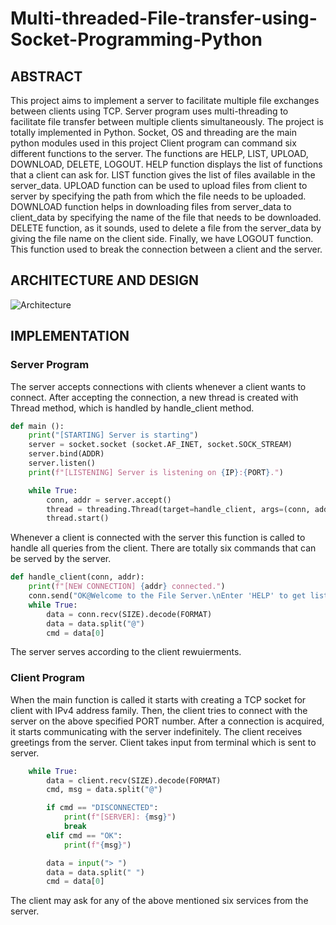 # Multi-threaded-File-transfer-using-Socket-Programming-Python
##	ABSTRACT
This project aims to implement a server to facilitate multiple file exchanges between clients using TCP. Server program uses multi-threading to facilitate file transfer between multiple clients simultaneously. The project is totally implemented in Python. Socket, OS and threading are the main python modules used in this project
Client program can command six different functions to the server. The functions are HELP, LIST, UPLOAD, DOWNLOAD, DELETE, LOGOUT. HELP function displays the list of functions that a client can ask for. LIST function gives the list of files available in the server_data. UPLOAD function can be used to  upload files from client to server by specifying the path from which the file needs to be uploaded. DOWNLOAD function helps in downloading files from server_data to client_data by specifying the name of the file that needs to be downloaded. DELETE function, as it sounds, used to delete a file from the server_data by giving the file name on the client side. Finally, we have LOGOUT function. This function used to break the connection between a client and the server.

## ARCHITECTURE AND DESIGN

![Architecture](https://user-images.githubusercontent.com/89296568/152753017-1f8aecc7-ca67-431c-ac9b-4677c809e66d.png)

## IMPLEMENTATION

### Server Program
The server accepts connections with clients whenever a client wants to connect. After accepting the connection, a new thread is created with Thread method, which is handled by handle_client method.
```python
def main ():
    print("[STARTING] Server is starting")
    server = socket.socket (socket.AF_INET, socket.SOCK_STREAM)
    server.bind(ADDR)
    server.listen()
    print(f"[LISTENING] Server is listening on {IP}:{PORT}.")

    while True:
        conn, addr = server.accept()
        thread = threading.Thread(target=handle_client, args=(conn, addr))
        thread.start()
```
Whenever a client is connected with the server this function is called to handle all queries from the client. There are totally six commands that can be served by the server. 
```python
def handle_client(conn, addr):
    print(f"[NEW CONNECTION] {addr} connected.")
    conn.send("OK@Welcome to the File Server.\nEnter 'HELP' to get list of commands.".encode(FORMAT))
    while True:
        data = conn.recv(SIZE).decode(FORMAT)
        data = data.split("@")
        cmd = data[0]

```
The server serves according to the client rewuierments.

### Client Program
When the main function is called it starts with creating a TCP socket for client with IPv4 address family. Then, the client tries to connect with the server on the above specified PORT number. After a connection is acquired, it starts communicating with the server indefinitely.  The client receives greetings from the server. Client takes input from terminal which is sent to server. 
```python
    while True:
        data = client.recv(SIZE).decode(FORMAT)
        cmd, msg = data.split("@")

        if cmd == "DISCONNECTED":
            print(f"[SERVER]: {msg}")
            break
        elif cmd == "OK":
            print(f"{msg}")

        data = input("> ")
        data = data.split(" ")
        cmd = data[0]
```
The client may ask for any of the above mentioned six services from the server.



